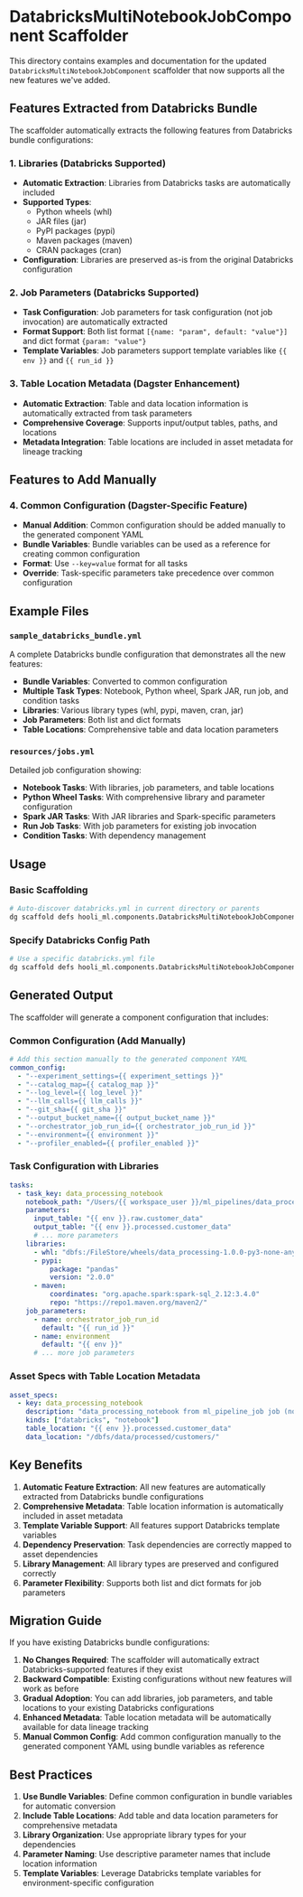 # DatabricksMultiNotebookJobComponent Scaffolder

This directory contains examples and documentation for the updated `DatabricksMultiNotebookJobComponent` scaffolder that now supports all the new features we've added.

## Features Extracted from Databricks Bundle

The scaffolder automatically extracts the following features from Databricks bundle configurations:

### 1. Libraries (Databricks Supported)
- **Automatic Extraction**: Libraries from Databricks tasks are automatically included
- **Supported Types**: 
  - Python wheels (whl)
  - JAR files (jar) 
  - PyPI packages (pypi)
  - Maven packages (maven)
  - CRAN packages (cran)
- **Configuration**: Libraries are preserved as-is from the original Databricks configuration

### 2. Job Parameters (Databricks Supported)
- **Task Configuration**: Job parameters for task configuration (not job invocation) are automatically extracted
- **Format Support**: Both list format `[{name: "param", default: "value"}]` and dict format `{param: "value"}`
- **Template Variables**: Job parameters support template variables like `{{ env }}` and `{{ run_id }}`

### 3. Table Location Metadata (Dagster Enhancement)
- **Automatic Extraction**: Table and data location information is automatically extracted from task parameters
- **Comprehensive Coverage**: Supports input/output tables, paths, and locations
- **Metadata Integration**: Table locations are included in asset metadata for lineage tracking

## Features to Add Manually

### 4. Common Configuration (Dagster-Specific Feature)
- **Manual Addition**: Common configuration should be added manually to the generated component YAML
- **Bundle Variables**: Bundle variables can be used as a reference for creating common configuration
- **Format**: Use `--key=value` format for all tasks
- **Override**: Task-specific parameters take precedence over common configuration

## Example Files

### `sample_databricks_bundle.yml`
A complete Databricks bundle configuration that demonstrates all the new features:

- **Bundle Variables**: Converted to common configuration
- **Multiple Task Types**: Notebook, Python wheel, Spark JAR, run job, and condition tasks
- **Libraries**: Various library types (whl, pypi, maven, cran, jar)
- **Job Parameters**: Both list and dict formats
- **Table Locations**: Comprehensive table and data location parameters

### `resources/jobs.yml`
Detailed job configuration showing:

- **Notebook Tasks**: With libraries, job parameters, and table locations
- **Python Wheel Tasks**: With comprehensive library and parameter configuration
- **Spark JAR Tasks**: With JAR libraries and Spark-specific parameters
- **Run Job Tasks**: With job parameters for existing job invocation
- **Condition Tasks**: With dependency management

## Usage

### Basic Scaffolding
```bash
# Auto-discover databricks.yml in current directory or parents
dg scaffold defs hooli_ml.components.DatabricksMultiNotebookJobComponent my_component
```

### Specify Databricks Config Path
```bash
# Use a specific databricks.yml file
dg scaffold defs hooli_ml.components.DatabricksMultiNotebookJobComponent my_component --databricks_config example_config/sample_databricks_bundle.yml
```

## Generated Output

The scaffolder will generate a component configuration that includes:

### Common Configuration (Add Manually)
```yaml
# Add this section manually to the generated component YAML
common_config:
  - "--experiment_settings={{ experiment_settings }}"
  - "--catalog_map={{ catalog_map }}"
  - "--log_level={{ log_level }}"
  - "--llm_calls={{ llm_calls }}"
  - "--git_sha={{ git_sha }}"
  - "--output_bucket_name={{ output_bucket_name }}"
  - "--orchestrator_job_run_id={{ orchestrator_job_run_id }}"
  - "--environment={{ environment }}"
  - "--profiler_enabled={{ profiler_enabled }}"
```

### Task Configuration with Libraries
```yaml
tasks:
  - task_key: data_processing_notebook
    notebook_path: "/Users/{{ workspace_user }}/ml_pipelines/data_processing"
    parameters:
      input_table: "{{ env }}.raw.customer_data"
      output_table: "{{ env }}.processed.customer_data"
      # ... more parameters
    libraries:
      - whl: "dbfs:/FileStore/wheels/data_processing-1.0.0-py3-none-any.whl"
      - pypi:
          package: "pandas"
          version: "2.0.0"
      - maven:
          coordinates: "org.apache.spark:spark-sql_2.12:3.4.0"
          repo: "https://repo1.maven.org/maven2/"
    job_parameters:
      - name: orchestrator_job_run_id
        default: "{{ run_id }}"
      - name: environment
        default: "{{ env }}"
      # ... more job parameters
```

### Asset Specs with Table Location Metadata
```yaml
asset_specs:
  - key: data_processing_notebook
    description: "data_processing_notebook from ml_pipeline_job job (notebook task)"
    kinds: ["databricks", "notebook"]
    table_location: "{{ env }}.processed.customer_data"
    data_location: "/dbfs/data/processed/customers/"
```

## Key Benefits

1. **Automatic Feature Extraction**: All new features are automatically extracted from Databricks bundle configurations
2. **Comprehensive Metadata**: Table location information is automatically included in asset metadata
3. **Template Variable Support**: All features support Databricks template variables
4. **Dependency Preservation**: Task dependencies are correctly mapped to asset dependencies
5. **Library Management**: All library types are preserved and configured correctly
6. **Parameter Flexibility**: Supports both list and dict formats for job parameters

## Migration Guide

If you have existing Databricks bundle configurations:

1. **No Changes Required**: The scaffolder will automatically extract Databricks-supported features if they exist
2. **Backward Compatible**: Existing configurations without new features will work as before
3. **Gradual Adoption**: You can add libraries, job parameters, and table locations to your existing Databricks configurations
4. **Enhanced Metadata**: Table location metadata will be automatically available for data lineage tracking
5. **Manual Common Config**: Add common configuration manually to the generated component YAML using bundle variables as reference

## Best Practices

1. **Use Bundle Variables**: Define common configuration in bundle variables for automatic conversion
2. **Include Table Locations**: Add table and data location parameters for comprehensive metadata
3. **Library Organization**: Use appropriate library types for your dependencies
4. **Parameter Naming**: Use descriptive parameter names that include location information
5. **Template Variables**: Leverage Databricks template variables for environment-specific configuration 